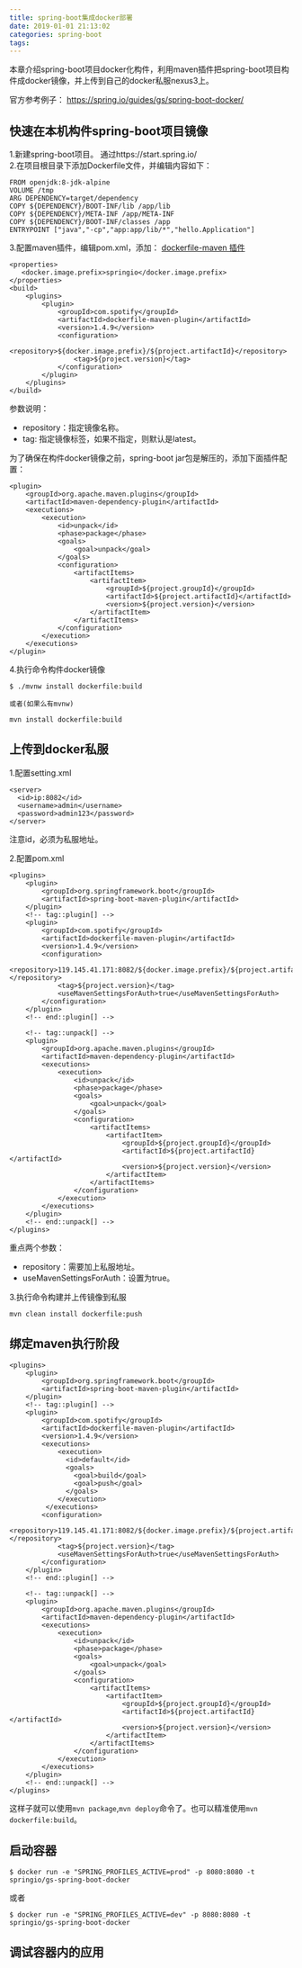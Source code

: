 ```yaml
---
title: spring-boot集成docker部署
date: 2019-01-01 21:13:02
categories: spring-boot
tags:
---
```


本章介绍spring-boot项目docker化构件，利用maven插件把spring-boot项目构件成docker镜像，并上传到自己的docker私服nexus3上。

官方参考例子： 
https://spring.io/guides/gs/spring-boot-docker/

## 快速在本机构件spring-boot项目镜像

1.新建spring-boot项目。
通过https://start.spring.io/  
2.在项目根目录下添加Dockerfile文件，并编辑内容如下：

    FROM openjdk:8-jdk-alpine
    VOLUME /tmp
    ARG DEPENDENCY=target/dependency
    COPY ${DEPENDENCY}/BOOT-INF/lib /app/lib
    COPY ${DEPENDENCY}/META-INF /app/META-INF
    COPY ${DEPENDENCY}/BOOT-INF/classes /app
    ENTRYPOINT ["java","-cp","app:app/lib/*","hello.Application"]    
3.配置maven插件，编辑pom.xml，添加：
[dockerfile-maven 插件](https://github.com/spotify/dockerfile-maven)

    <properties>
       <docker.image.prefix>springio</docker.image.prefix>
    </properties>
    <build>
        <plugins>
            <plugin>
                <groupId>com.spotify</groupId>
                <artifactId>dockerfile-maven-plugin</artifactId>
                <version>1.4.9</version>
                <configuration>
                    <repository>${docker.image.prefix}/${project.artifactId}</repository>
                    <tag>${project.version}</tag>
                </configuration>
            </plugin>
        </plugins>
    </build>
    
参数说明：
- repository：指定镜像名称。
- tag: 指定镜像标签，如果不指定，则默认是latest。   
    
为了确保在构件docker镜像之前，spring-boot jar包是解压的，添加下面插件配置：

    <plugin>
        <groupId>org.apache.maven.plugins</groupId>
        <artifactId>maven-dependency-plugin</artifactId>
        <executions>
            <execution>
                <id>unpack</id>
                <phase>package</phase>
                <goals>
                    <goal>unpack</goal>
                </goals>
                <configuration>
                    <artifactItems>
                        <artifactItem>
                            <groupId>${project.groupId}</groupId>
                            <artifactId>${project.artifactId}</artifactId>
                            <version>${project.version}</version>
                        </artifactItem>
                    </artifactItems>
                </configuration>
            </execution>
        </executions>
    </plugin>
   
4.执行命令构件docker镜像

    $ ./mvnw install dockerfile:build
    
    或者(如果么有mvnw)
    
    mvn install dockerfile:build
    
        
## 上传到docker私服

1.配置setting.xml

    <server>
      <id>ip:8082</id>
      <username>admin</username>
      <password>admin123</password>
    </server>
    
注意id，必须为私服地址。


2.配置pom.xml

    <plugins>
        <plugin>
            <groupId>org.springframework.boot</groupId>
            <artifactId>spring-boot-maven-plugin</artifactId>
        </plugin>
        <!-- tag::plugin[] -->
        <plugin>
            <groupId>com.spotify</groupId>
            <artifactId>dockerfile-maven-plugin</artifactId>
            <version>1.4.9</version>
            <configuration>
                <repository>119.145.41.171:8082/${docker.image.prefix}/${project.artifactId}</repository>
                <tag>${project.version}</tag>
                <useMavenSettingsForAuth>true</useMavenSettingsForAuth>
            </configuration>
        </plugin>
        <!-- end::plugin[] -->

        <!-- tag::unpack[] -->
        <plugin>
            <groupId>org.apache.maven.plugins</groupId>
            <artifactId>maven-dependency-plugin</artifactId>
            <executions>
                <execution>
                    <id>unpack</id>
                    <phase>package</phase>
                    <goals>
                        <goal>unpack</goal>
                    </goals>
                    <configuration>
                        <artifactItems>
                            <artifactItem>
                                <groupId>${project.groupId}</groupId>
                                <artifactId>${project.artifactId}</artifactId>
                                <version>${project.version}</version>
                            </artifactItem>
                        </artifactItems>
                    </configuration>
                </execution>
            </executions>
        </plugin>
        <!-- end::unpack[] -->
    </plugins>
    
重点两个参数： 

- repository：需要加上私服地址。
- useMavenSettingsForAuth：设置为true。

3.执行命令构建并上传镜像到私服

    mvn clean install dockerfile:push   
    
## 绑定maven执行阶段

    <plugins>
        <plugin>
            <groupId>org.springframework.boot</groupId>
            <artifactId>spring-boot-maven-plugin</artifactId>
        </plugin>
        <!-- tag::plugin[] -->
        <plugin>
            <groupId>com.spotify</groupId>
            <artifactId>dockerfile-maven-plugin</artifactId>
            <version>1.4.9</version>
            <executions>
                <execution>
                  <id>default</id>
                  <goals>
                    <goal>build</goal>
                    <goal>push</goal>
                  </goals>
                </execution>
             </executions>
            <configuration>
                <repository>119.145.41.171:8082/${docker.image.prefix}/${project.artifactId}</repository>
                <tag>${project.version}</tag>
                <useMavenSettingsForAuth>true</useMavenSettingsForAuth>
            </configuration>
        </plugin>
        <!-- end::plugin[] -->

        <!-- tag::unpack[] -->
        <plugin>
            <groupId>org.apache.maven.plugins</groupId>
            <artifactId>maven-dependency-plugin</artifactId>
            <executions>
                <execution>
                    <id>unpack</id>
                    <phase>package</phase>
                    <goals>
                        <goal>unpack</goal>
                    </goals>
                    <configuration>
                        <artifactItems>
                            <artifactItem>
                                <groupId>${project.groupId}</groupId>
                                <artifactId>${project.artifactId}</artifactId>
                                <version>${project.version}</version>
                            </artifactItem>
                        </artifactItems>
                    </configuration>
                </execution>
            </executions>
        </plugin>
        <!-- end::unpack[] -->
    </plugins>

这样子就可以使用`mvn package`,`mvn deploy`命令了。也可以精准使用`mvn dockerfile:build`。          
    
## 启动容器

    $ docker run -e "SPRING_PROFILES_ACTIVE=prod" -p 8080:8080 -t springio/gs-spring-boot-docker
   
或者

    $ docker run -e "SPRING_PROFILES_ACTIVE=dev" -p 8080:8080 -t springio/gs-spring-boot-docker
    

## 调试容器内的应用

                 